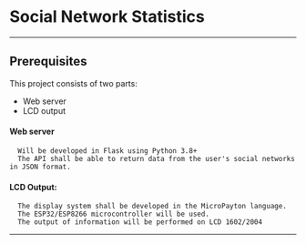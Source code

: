 # Social Network Statistics
___
<!--
Download sources
----
- **Windows** - the most current version is [here](https://github.com/vitaliishchudlo/steam_name_changer/releases)
-->

Prerequisites
-------------
This project consists of two parts: 
  - Web server
  - LCD output

#### Web server
      Will be developed in Flask using Python 3.8+
      The API shall be able to return data from the user's social networks in JSON format.

#### LCD Output:
      The display system shall be developed in the MicroPayton language.
      The ESP32/ESP8266 microcontroller will be used.
      The output of information will be performed on LCD 1602/2004

___


<!--
Getting Started
-------------
run bootstrap.sh: ./bootstrap.sh
start service: docker compose up

Testing
-------------
To test the application:

app$ scripts/test_app.sh

Linting
-------------
To lint the shell scripts:

$ docker compose run shell-linter
shell-linter$ scripts/lint_app.sh

or

$ docker compose run shell-linter scripts/lint_app.sh
Documenting
To document the application:

app$ scripts/document_app.sh

Notes
-------------
-->
